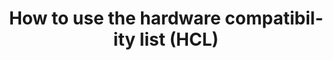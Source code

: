 ---
lang: en
layout: doc
permalink: /doc/how-to-use-the-hcl/
redirect_to: https://qubes-doc-rst.readthedocs.io/en/latest/user/hardware/how-to-use-the-hcl.html
ref: 146
title: How to use the hardware compatibility list (HCL)
---